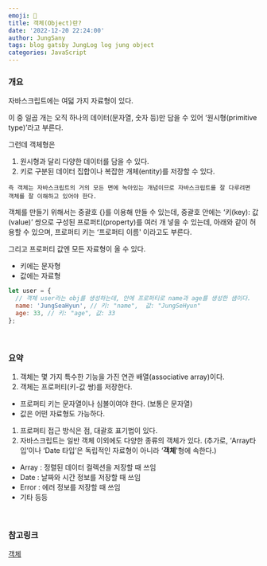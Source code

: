 ```yaml
---
emoji: 🍇
title: 객체(Object)란?
date: '2022-12-20 22:24:00'
author: JungSany
tags: blog gatsby JungLog log jung object
categories: JavaScript
---
```


### 개요

자바스크립트에는 여덟 가지 자료형이 있다.

이 중 일곱 개는 오직 하나의 데이터(문자열, 숫자 등)만 담을 수 있어 ‘원시형(primitive type)’라고 부른다.

그런데 객체형은

1. 원시형과 달리 다양한 데이터를 담을 수 있다.
2. 키로 구분된 데이터 집합이나 복잡한 개체(entity)를 저장할 수 있다.

`즉 객체는 자바스크립트의 거의 모든 면에 녹아있는 개념이므로 자바스크립트를 잘 다루려면 객체를 잘 이해하고 있어야 한다.`

객체를 만들기 위해서는 중괄호 {}를 이용해 만들 수 있는데, 중괄호 안에는 ‘키(key): 값(value)’ 쌍으로 구성된 프로퍼티(property)를 여러 개 넣을 수 있는데, 아래와 같이 허용할 수 있으며, 프로퍼티 키는 ‘프로퍼티 이름' 이라고도 부른다.

그리고 프로퍼티 값엔 모든 자료형이 올 수 있다.

- 키에는 문자형
- 값에는 자료형

```jsx
let user = {
  // 객체 user라는 obj를 생성하는데, 안에 프로퍼티로 name과 age를 생성한 샘이다.
  name: 'JungSeaHyun', // 키: "name",  값: "JungSeHyun"
  age: 33, // 키: "age", 값: 33
};
```

<br/>

### 요약

1. 객체는 몇 가지 특수한 기능을 가진 연관 배열(associative array)이다.
2. 객체는 프로퍼티(키-값 쌍)를 저장한다.

- 프로퍼티 키는 문자열이나 심볼이여야 한다. (보통은 문자열)
- 값은 어떤 자료형도 가능하다.

1. 프로퍼티 접근 방식은 점, 대괄호 표기법이 있다.
2. 자바스크립트는 일반 객체 이외에도 다양한 종류의 객체가 있다. (추가로, ‘Array타입’이나 ‘Date 타입’은 독립적인 자료형이 아니라 ‘**객체**'형에 속한다.)

- Array : 정렬된 데이터 컬렉션을 저장할 때 쓰임
- Date : 날짜와 시간 정보를 저장할 때 쓰임
- Error : 에러 정보를 저장할 때 쓰임
- 기타 등등

<br/>

### 참고링크

[객체](https://ko.javascript.info/object)

<br/>

```toc


```
